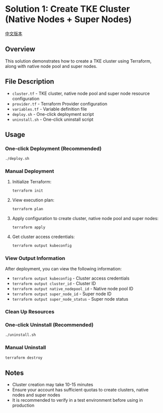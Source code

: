 # Solution 1: Create TKE Cluster (Native Nodes + Super Nodes)

[中文版本](./README.md)

## Overview

This solution demonstrates how to create a TKE cluster using Terraform, along with native node pool and super nodes.

## File Description

- `cluster.tf` - TKE cluster, native node pool and super node resource configuration
- `provider.tf` - Terraform Provider configuration
- `variables.tf` - Variable definition file
- `deploy.sh` - One-click deployment script
- `uninstall.sh` - One-click uninstall script

## Usage

### One-click Deployment (Recommended)
```bash
./deploy.sh
```

### Manual Deployment
1. Initialize Terraform:
   ```bash
   terraform init
   ```

2. View execution plan:
   ```bash
   terraform plan
   ```

3. Apply configuration to create cluster, native node pool and super nodes:
   ```bash
   terraform apply
   ```

4. Get cluster access credentials:
   ```bash
   terraform output kubeconfig
   ```

### View Output Information
After deployment, you can view the following information:
- `terraform output kubeconfig` - Cluster access credentials
- `terraform output cluster_id` - Cluster ID
- `terraform output native_nodepool_id` - Native node pool ID
- `terraform output super_node_id` - Super node ID
- `terraform output super_node_status` - Super node status

### Clean Up Resources

### One-click Uninstall (Recommended)
```bash
./uninstall.sh
```

### Manual Uninstall
```bash
terraform destroy
```

## Notes

- Cluster creation may take 10-15 minutes
- Ensure your account has sufficient quotas to create clusters, native nodes and super nodes
- It is recommended to verify in a test environment before using in production
